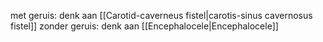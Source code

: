 met geruis: denk aan [[Carotid-caverneus fistel|carotis-sinus cavernosus fistel]]
zonder geruis: denk aan [[Encephalocele|Encephalocele]] 